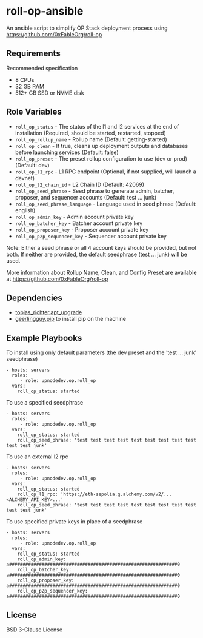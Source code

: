 roll-op-ansible
=========

An ansible script to simplify OP Stack deployment process using https://github.com/0xFableOrg/roll-op

Requirements
------------

Recommended specification
* 8 CPUs
* 32 GB RAM
* 512+ GB SSD or NVME disk

Role Variables
--------------

* `roll_op_status` - The status of the l1 and l2 services at the end of installation (Required, should be started, restarted, stopped) 
* `roll_op_rollup_name` - Rollup name (Default: getting-started)
* `roll_op_clean` - If true, cleans up deployment outputs and databases before launching services (Default: false)
* `roll_op_preset` - The preset rollup configuration to use (dev or prod) (Default: dev)
* `roll_op_l1_rpc` - L1 RPC endpoint (Optional, if not supplied, will launch a devnet)
* `roll_op_l2_chain_id` - L2 Chain ID (Default: 42069)
* `roll_op_seed_phrase` - Seed phrase to generate admin, batcher, proposer, and sequencer accounts (Default: test ... junk)
* `roll_op_seed_phrase_language` - Language used in seed phrase (Default: english)
* `roll_op_admin_key` - Admin account private key
* `roll_op_batcher_key` - Batcher account private key
* `roll_op_proposer_key` - Proposer account private key
* `roll_op_p2p_sequencer_key` - Sequencer account private key

Note: Either a seed phrase or all 4 account keys should be provided, but not both. If neither are provided, the default seedphrase (test ... junk) will be used.

More information about Rollup Name, Clean, and Config Preset are available at https://github.com/0xFableOrg/roll-op

Dependencies
------------

- [tobias_richter.apt_upgrade](https://github.com/tobias-richter/ansible-apt-upgrade)
- [geerlingguy.pip](https://github.com/geerlingguy/ansible-role-pip) to install pip on the machine

Example Playbooks
-----------------

To install using only default parameters (the dev preset and the 'test ... junk' seedphrase)

    - hosts: servers
      roles:
         - role: upnodedev.op.roll_op
      vars:
        roll_op_status: started           

To use a specified seedphrase

    - hosts: servers
      roles:
         - role: upnodedev.op.roll_op
      vars:
        roll_op_status: started   
        roll_op_seed_phrase: 'test test test test test test test test test test test junk'       

To use an external l2 rpc

    - hosts: servers
      roles:
         - role: upnodedev.op.roll_op
      vars:
        roll_op_status: started
        roll_op_l1_rpc: 'https://eth-sepolia.g.alchemy.com/v2/...<ALCHEMY_API_KEY>...' 
        roll_op_seed_phrase: 'test test test test test test test test test test test junk'

To use specified private keys in place of a seedphrase

    - hosts: servers
      roles:
         - role: upnodedev.op.roll_op
      vars:
        roll_op_status: started
        roll_op_admin_key: a##############################################################0
        roll_op_batcher_key: a##############################################################0
        roll_op_proposer_key: a##############################################################0
        roll_op_p2p_sequencer_key: a##############################################################0


License
-------

BSD 3-Clause License
